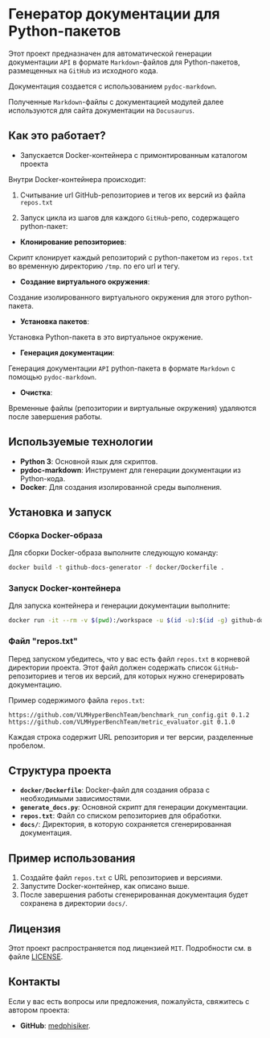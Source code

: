 # Генератор документации для Python-пакетов

Этот проект предназначен для автоматической генерации документации `API` в формате `Markdown`-файлов для Python-пакетов, размещенных на `GitHub` из исходного кода.

Документация создается с использованием `pydoc-markdown`.

Полученные `Markdown`-файлы с документацией модулей далее используются для сайта документации на `Docusaurus`.

## Как это работает?

* Запускается Docker-контейнера с примонтированным каталогом проекта

Внутри Docker-контейнера происходит:
1. Считывание url GitHub-репозиториев и тегов их версий из файла `repos.txt`

2. Запуск цикла из шагов для каждого `GitHub`-репо, содержащего python-пакет:
* **Клонирование репозиториев**:

Скрипт клонирует каждый репозиторий с python-пакетом из `repos.txt` во временную директорию `/tmp`. по его url и тегу.

* **Создание виртуального окружения**:

Создание изолированного виртуального окружения для этого python-пакета.

* **Установка пакетов**:

Установка Python-пакета в это виртуальное окружение.

* **Генерация документации**:

Генерация документации `API` python-пакета в формате `Markdown` с помощью `pydoc-markdown`.

* **Очистка**:

Временные файлы (репозитории и виртуальные окружения) удаляются после завершения работы.

## Используемые технологии

- **Python 3**: Основной язык для скриптов.
- **pydoc-markdown**: Инструмент для генерации документации из Python-кода.
- **Docker**: Для создания изолированной среды выполнения.

## Установка и запуск

### Сборка Docker-образа

Для сборки Docker-образа выполните следующую команду:

```bash
docker build -t github-docs-generator -f docker/Dockerfile .
```

### Запуск Docker-контейнера

Для запуска контейнера и генерации документации выполните:

```bash
docker run -it --rm -v $(pwd):/workspace -u $(id -u):$(id -g) github-docs-generator python3 generate_docs.py
```

### Файл "repos.txt"

Перед запуском убедитесь, что у вас есть файл `repos.txt` в корневой директории проекта. Этот файл должен содержать список `GitHub`-репозиториев и тегов их версий, для которых нужно сгенерировать документацию. 

Пример содержимого файла `repos.txt`:

```
https://github.com/VLMHyperBenchTeam/benchmark_run_config.git 0.1.2
https://github.com/VLMHyperBenchTeam/metric_evaluator.git 0.1.0
```

Каждая строка содержит URL репозитория и тег версии, разделенные пробелом.

## Структура проекта

- **`docker/Dockerfile`**: Docker-файл для создания образа с необходимыми зависимостями.
- **`generate_docs.py`**: Основной скрипт для генерации документации.
- **`repos.txt`**: Файл со списком репозиториев для обработки.
- **`docs/`**: Директория, в которую сохраняется сгенерированная документация.

## Пример использования

1. Создайте файл `repos.txt` с URL репозиториев и версиями.
2. Запустите Docker-контейнер, как описано выше.
3. После завершения работы сгенерированная документация будет сохранена в директории `docs/`.

## Лицензия

Этот проект распространяется под лицензией `MIT`. Подробности см. в файле [LICENSE](LICENSE).

## Контакты

Если у вас есть вопросы или предложения, пожалуйста, свяжитесь с автором проекта:

- **GitHub**: [medphisiker](https://github.com/medphisiker).